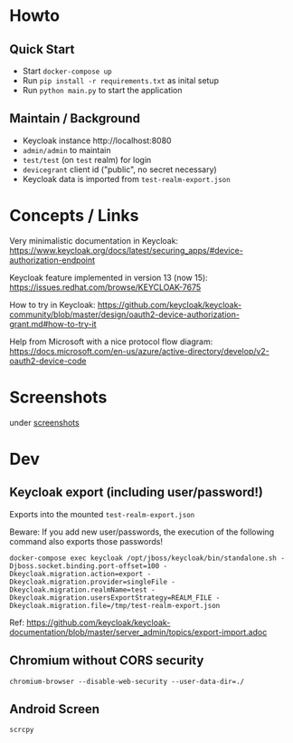 # Howto
## Quick Start
- Start `docker-compose up`
- Run `pip install -r requirements.txt` as inital setup
- Run `python main.py` to start the application

## Maintain / Background
- Keycloak instance http://localhost:8080
- `admin/admin` to maintain
- `test/test` (on `test` realm) for login
- `devicegrant` client id ("public", no secret necessary)
- Keycloak data is imported from `test-realm-export.json`


# Concepts / Links
Very minimalistic documentation in Keycloak:
https://www.keycloak.org/docs/latest/securing_apps/#device-authorization-endpoint

Keycloak feature implemented in version 13 (now 15):
https://issues.redhat.com/browse/KEYCLOAK-7675

How to try in Keycloak:
https://github.com/keycloak/keycloak-community/blob/master/design/oauth2-device-authorization-grant.md#how-to-try-it

Help from Microsoft with a nice protocol flow diagram:
https://docs.microsoft.com/en-us/azure/active-directory/develop/v2-oauth2-device-code

# Screenshots
under [screenshots](./screenshots/)

# Dev
## Keycloak export (including user/password!)
Exports into the mounted `test-realm-export.json`

Beware: If you add new user/passwords, the execution of the following command also exports those passwords!
```
docker-compose exec keycloak /opt/jboss/keycloak/bin/standalone.sh -Djboss.socket.binding.port-offset=100 -Dkeycloak.migration.action=export -Dkeycloak.migration.provider=singleFile -Dkeycloak.migration.realmName=test -Dkeycloak.migration.usersExportStrategy=REALM_FILE -Dkeycloak.migration.file=/tmp/test-realm-export.json
```
Ref: https://github.com/keycloak/keycloak-documentation/blob/master/server_admin/topics/export-import.adoc

## Chromium without CORS security
```
chromium-browser --disable-web-security --user-data-dir=./
```

## Android Screen
```
scrcpy
```
